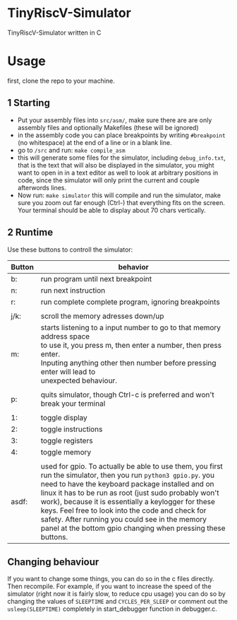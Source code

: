 # TinyRiscV-Simulator
TinyRiscV-Simulator written in C

# Usage
first, clone the repo to your machine.

## 1 Starting
- Put your assembly files into `src/asm/`, make sure there are are only assembly files and optionally Makefiles (these will be ignored)
- in the assembly code you can place breakpoints by writing `#breakpoint` (no whitespace) at the end of a line or in a blank line.
- go to `/src` and run: `make compile_asm`
- this will generate some files for the simulator, including `debug_info.txt`, that is the text that will also be displayed in the simulator, you might want to open in in a text editor as well to look at arbitrary positions in code, since the simulator will only print the current and couple afterwords lines.
- Now run: `make simulator`
  this will compile and run the simulator, make sure you zoom out far enough (Ctrl-) that everything fits on the screen. Your terminal should be able to display about 70 chars vertically.

## 2 Runtime
Use these buttons to controll the simulator:

| Button | behavior                                                                                                                                                                                                                                                                                                                                                                                                                                                 |
| ------ | -------------------------------------------------------------------------------------------------------------------------------------------------------------------------------------------------------------------------------------------------------------------------------------------------------------------------------------------------------------------------------------------------------------------------------------------------------- |
| b:     | run program until next breakpoint                                                                                                                                                                                                                                                                                                                                                                                                                        |
| n:     | run next instruction                                                                                                                                                                                                                                                                                                                                                                                                                                     |
| r:     | run complete complete program, ignoring breakpoints                                                                                                                                                                                                                                                                                                                                                                                                      |
|        |                                                                                                                                                                                                                                                                                                                                                                                                                                                          |
| j/k:   | scroll the memory adresses down/up                                                                                                                                                                                                                                                                                                                                                                                                                       |
| m:     | starts listening to a input number to go to that memory address space<br>to use it, you press m, then enter a number, then press enter.<br>Inputing anything other then number before pressing enter will lead to <br>unexpected behaviour.                                                                                                                                                                                                              |
|        |                                                                                                                                                                                                                                                                                                                                                                                                                                                          |
| p:     | quits simulator, though Ctrl-c is preferred and won't break your terminal                                                                                                                                                                                                                                                                                                                                                                                |
|        |                                                                                                                                                                                                                                                                                                                                                                                                                                                          |
| 1:     | toggle display                                                                                                                                                                                                                                                                                                                                                                                                                                           |
| 2:     | toggle instructions                                                                                                                                                                                                                                                                                                                                                                                                                                      |
| 3:     | toggle registers                                                                                                                                                                                                                                                                                                                                                                                                                                         |
| 4:     | toggle memory                                                                                                                                                                                                                                                                                                                                                                                                                                            |
|        |                                                                                                                                                                                                                                                                                                                                                                                                                                                          |
| asdf:  | used for gpio. To actually be able to use them, you first run the simulator, then you run `python3 gpio.py`. you need to have the keyboard package installed and on linux it has to be run as root (just sudo probably won't work), because it is essentially a keylogger for these keys. Feel free to look into the code and check for safety. After running you could see in the memory panel at the bottom gpio changing when pressing these buttons. |



## Changing behaviour
If you want to change some things, you can do so in the c files directly. Then recompile.
For example, if you want to increase the speed of the simulator (right now it is fairly slow,
to reduce cpu usage) you can do so by changing the values of `SLEEPTIME` and `CYCLES_PER_SLEEP`
or comment out the `usleep(SLEEPTIME)` completely in start_debugger function in debugger.c.
